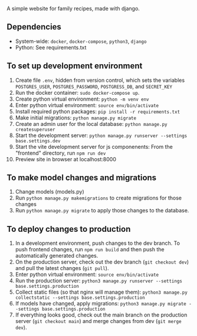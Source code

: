 A simple website for family recipes, made with django.

## Dependencies
- System-wide: ```docker```, ```docker-compose```, ```python3```, ```django```
- Python: See requirements.txt

## To set up development environment
1. Create file ```.env```, hidden from version control, which sets the variables ```POSTGRES_USER```, ```POSTGRES_PASSWORD```, ```POSTGRESS_DB```, and ```SECRET_KEY```
1. Run the docker container: ```sudo docker-compose up```.
1. Create python virtual environment: ```python -m venv env```
1. Enter python virtual environment: ```source env/bin/activate```
1. Install required python packages: ```pip install -r requirements.txt```
1. Make initial migrations: ```python manage.py migrate```
1. Create an admin user for the local database: ```python manage.py createsuperuser```
1. Start the development server: ```python manage.py runserver --settings base.settings.dev```
1. Start the vite development server for js componenents: From the "frontend" directory, run ```npm run dev```
1. Preview site in browser at localhost:8000

## To make model changes and migrations
1. Change models (models.py)
1. Run ```python manage.py makemigrations``` to create migrations for those changes
1. Run ```python manage.py migrate``` to apply those changes to the database.

## To deploy changes to production
1. In a development environment, push changes to the dev branch. To push frontend changes, run ```npm run build``` and then push the automatically generated changes.
1. On the production server, check out the dev branch (```git checkout dev```) and pull the latest changes (```git pull```).
1. Enter python virtual environment: ```source env/bin/activate```
1. Run the production server: ```python3 manage.py runserver --settings base.settings.production```
1. Collect static files (so that nginx will manage them): ```python3 manage.py collectstatic --settings base.settings.production```
1. If models have changed, apply migrations: ```python3 manage.py migrate --settings base.settings.production```
1. If everything looks good, check out the main branch on the production server (```git checkout main```) and merge changes from dev (```git merge dev```).
